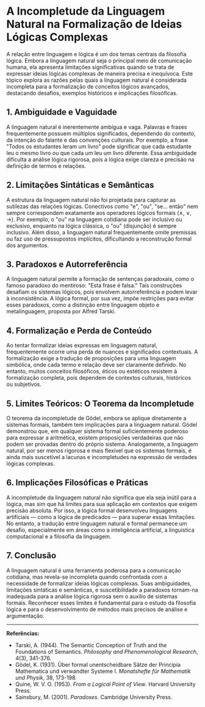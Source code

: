 # A Incompletude da Linguagem Natural na Formalização de Ideias Lógicas Complexas

A relação entre linguagem e lógica é um dos temas centrais da filosofia lógica. Embora a linguagem natural seja o principal meio de comunicação humana, ela apresenta limitações significativas quando se trata de expressar ideias lógicas complexas de maneira precisa e inequívoca. Este tópico explora as razões pelas quais a linguagem natural é considerada incompleta para a formalização de conceitos lógicos avançados, destacando desafios, exemplos históricos e implicações filosóficas.

## 1. Ambiguidade e Vaguidade

A linguagem natural é inerentemente ambígua e vaga. Palavras e frases frequentemente possuem múltiplos significados, dependendo do contexto, da intenção do falante e das convenções culturais. Por exemplo, a frase "Todos os estudantes leram um livro" pode significar que cada estudante leu o mesmo livro ou que cada um leu um livro diferente. Essa ambiguidade dificulta a análise lógica rigorosa, pois a lógica exige clareza e precisão na definição de termos e relações.

## 2. Limitações Sintáticas e Semânticas

A estrutura da linguagem natural não foi projetada para capturar as sutilezas das relações lógicas. Conectivos como "e", "ou", "se... então" nem sempre correspondem exatamente aos operadores lógicos formais (∧, ∨, →). Por exemplo, o "ou" na linguagem cotidiana pode ser inclusivo ou exclusivo, enquanto na lógica clássica, o "ou" (disjunção) é sempre inclusivo. Além disso, a linguagem natural frequentemente omite premissas ou faz uso de pressupostos implícitos, dificultando a reconstrução formal dos argumentos.

## 3. Paradoxos e Autorreferência

A linguagem natural permite a formação de sentenças paradoxais, como o famoso paradoxo do mentiroso: "Esta frase é falsa." Tais construções desafiam os sistemas lógicos, pois envolvem autorreferência e podem levar à inconsistência. A lógica formal, por sua vez, impõe restrições para evitar esses paradoxos, como a distinção entre linguagem objeto e metalinguagem, proposta por Alfred Tarski.

## 4. Formalização e Perda de Conteúdo

Ao tentar formalizar ideias expressas em linguagem natural, frequentemente ocorre uma perda de nuances e significados contextuais. A formalização exige a tradução de proposições para uma linguagem simbólica, onde cada termo e relação deve ser claramente definido. No entanto, muitos conceitos filosóficos, éticos ou estéticos resistem à formalização completa, pois dependem de contextos culturais, históricos ou subjetivos.

## 5. Limites Teóricos: O Teorema da Incompletude

O teorema da incompletude de Gödel, embora se aplique diretamente a sistemas formais, também tem implicações para a linguagem natural. Gödel demonstrou que, em qualquer sistema formal suficientemente poderoso para expressar a aritmética, existem proposições verdadeiras que não podem ser provadas dentro do próprio sistema. Analogamente, a linguagem natural, por ser menos rigorosa e mais flexível que os sistemas formais, é ainda mais suscetível a lacunas e incompletudes na expressão de verdades lógicas complexas.

## 6. Implicações Filosóficas e Práticas

A incompletude da linguagem natural não significa que ela seja inútil para a lógica, mas sim que há limites para sua aplicação em contextos que exigem precisão absoluta. Por isso, a lógica formal desenvolveu linguagens artificiais — como a lógica de predicados — para superar essas limitações. No entanto, a tradução entre linguagem natural e formal permanece um desafio, especialmente em áreas como a inteligência artificial, a linguística computacional e a filosofia da linguagem.

## 7. Conclusão

A linguagem natural é uma ferramenta poderosa para a comunicação cotidiana, mas revela-se incompleta quando confrontada com a necessidade de formalizar ideias lógicas complexas. Suas ambiguidades, limitações sintáticas e semânticas, e suscetibilidade a paradoxos tornam-na inadequada para a análise lógica rigorosa sem o auxílio de sistemas formais. Reconhecer esses limites é fundamental para o estudo da filosofia lógica e para o desenvolvimento de métodos mais precisos de análise e argumentação.

---

**Referências:**

- Tarski, A. (1944). The Semantic Conception of Truth and the Foundations of Semantics. *Philosophy and Phenomenological Research*, 4(3), 341-376.
- Gödel, K. (1931). Über formal unentscheidbare Sätze der Principia Mathematica und verwandter Systeme I. *Monatshefte für Mathematik und Physik*, 38, 173-198.
- Quine, W. V. O. (1953). *From a Logical Point of View*. Harvard University Press.
- Sainsbury, M. (2001). *Paradoxes*. Cambridge University Press.